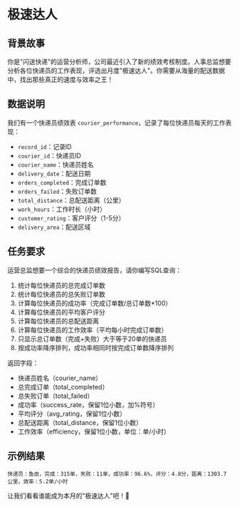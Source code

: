 # 极速达人

## 背景故事
你是"闪送快递"的运营分析师，公司最近引入了新的绩效考核制度。人事总监想要分析各位快递员的工作表现，评选出月度"极速达人"。你需要从海量的配送数据中，找出那些真正的速度与效率之王！

## 数据说明
我们有一个快递员绩效表 `courier_performance`，记录了每位快递员每天的工作表现：

- `record_id`：记录ID
- `courier_id`：快递员ID
- `courier_name`：快递员姓名
- `delivery_date`：配送日期
- `orders_completed`：完成订单数
- `orders_failed`：失败订单数
- `total_distance`：总配送距离（公里）
- `work_hours`：工作时长（小时）
- `customer_rating`：客户评分（1-5分）
- `delivery_area`：配送区域

## 任务要求
运营总监想要一个综合的快递员绩效报告，请你编写SQL查询：

1. 统计每位快递员的总完成订单数
2. 统计每位快递员的总失败订单数
3. 计算每位快递员的成功率（完成订单数/总订单数*100）
4. 计算每位快递员的平均客户评分
5. 计算每位快递员的总配送距离
6. 计算每位快递员的工作效率（平均每小时完成订单数）
7. 只显示总订单数（完成+失败）大于等于20单的快递员
8. 按成功率降序排列，成功率相同时按完成订单数降序排列

返回字段：
- 快递员姓名（courier_name）
- 总完成订单（total_completed）
- 总失败订单（total_failed）
- 成功率（success_rate，保留1位小数，加%符号）
- 平均评分（avg_rating，保留1位小数）
- 总配送距离（total_distance，保留1位小数）
- 工作效率（efficiency，保留1位小数，单位：单/小时）

## 示例结果
```
快递员：鱼皮，完成：315单，失败：11单，成功率：96.6%，评分：4.8分，距离：1303.7公里，效率：5.2单/小时
```

让我们看看谁能成为本月的"极速达人"吧！🚀